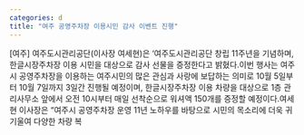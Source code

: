 ```yaml
---
categories: d
title: "여주 공영주차장 이용시민 감사 이벤트 진행"
---
```

[여주] 여주도시관리공단(이사장 여세현)은 ‘여주도시관리공단 창립 11주년을 기념하며, 한글시장주차장 이용 시민을 대상으로 감사 선물을 증정한다고 밝혔다.이번 행사는 여주시 공영주차장을 이용하는 여주시민의 많은 관심과 사랑에 보답하는 의미로 10월 5일부터 10월 7일까지 3일간 진행될 예정이며, 한글시장주차장 이용 차량을 대상으로 1층 관리사무소 앞에서 오전 10시부터 매일 선착순으로 워셔액 150개를 증정할 예정이다.여세현 이사장은 “여주시 공영주차장 운영 11년 노하우를 바탕으로 시민의 목소리에 더욱 귀 기울여 다양한 차량 복